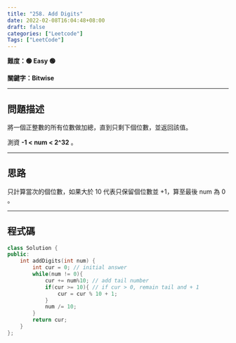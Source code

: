 ```yaml
---
title: "258. Add Digits"
date: 2022-02-08T16:04:48+08:00
draft: false
categories: ["Leetcode"]
Tags: ["LeetCode"]
---
```


**難度：🟢 Easy 🟢**

**關鍵字：Bitwise**

<!--more-->
---

## 問題描述

將一個正整數的所有位數做加總，直到只剩下個位數，並返回該值。

測資 **-1 < num < 2^32** 。

---

## 思路

只計算當次的個位數，如果大於 10 代表只保留個位數並 +1，算至最後 num 為 0 。

---

## 程式碼

```c++
class Solution {
public:
    int addDigits(int num) {
        int cur = 0; // initial answer
        while(num != 0){
            cur += num%10; // add tail number
            if(cur >= 10){ // if cur > 0, remain tail and + 1
                cur = cur % 10 + 1;
            }
            num /= 10;
        }
        return cur;
    }
};
```
